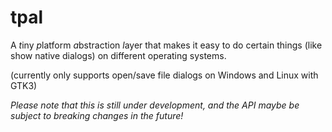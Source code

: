 # tpal
A *t*iny *p*latform *a*bstraction *l*ayer that makes it easy to do certain things (like show native dialogs) on different operating systems.

(currently only supports open/save file dialogs on Windows and Linux with GTK3)

*Please note that this is still under development, and the API maybe be subject to breaking changes in the future!*